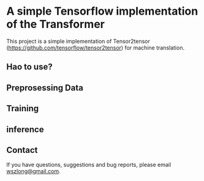 
A simple Tensorflow implementation of the Transformer
===

This project is a simple implementation of Tensor2tensor (https://github.com/tensorflow/tensor2tensor) for machine translation.

Hao to use?
---

Preprosessing Data
---

Training
---

inference
---

Contact
---

If you have questions, suggestions and bug reports, please email wszlong@gmail.com.



